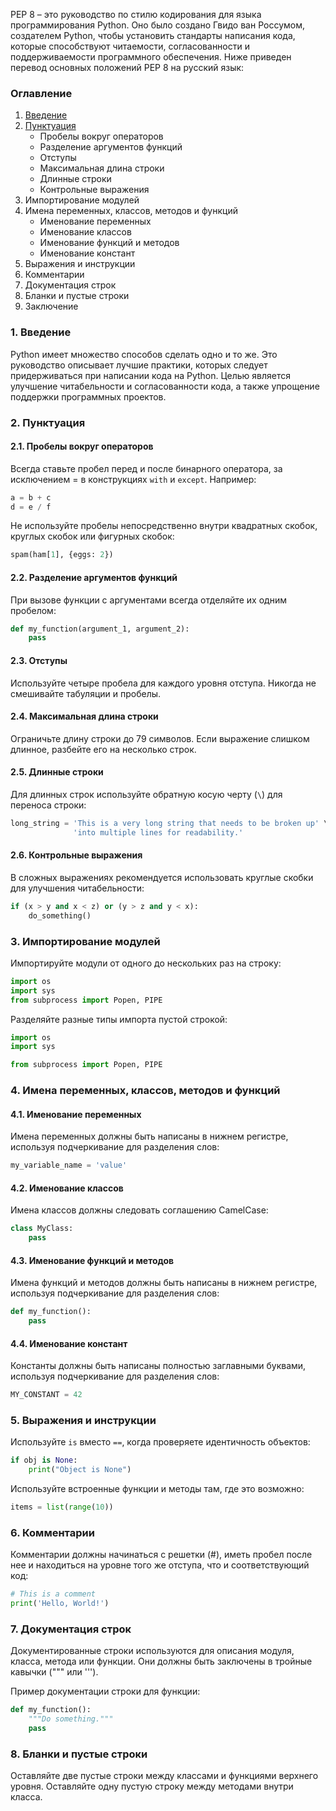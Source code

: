 PEP 8 – это руководство по стилю кодирования для языка программирования Python. Оно было создано Гвидо ван Россумом, создателем Python, чтобы установить стандарты написания кода, которые способствуют читаемости, согласованности и поддерживаемости программного обеспечения. Ниже приведен перевод основных положений PEP 8 на русский язык:

### Оглавление

1. [Введение](#1.-Введение)
2. [Пунктуация](#2-пунктуация)
    - Пробелы вокруг операторов
    - Разделение аргументов функций
    - Отступы
    - Максимальная длина строки
    - Длинные строки
    - Контрольные выражения
3. Импортирование модулей
4. Имена переменных, классов, методов и функций
    - Именование переменных
    - Именование классов
    - Именование функций и методов
    - Именование констант
5. Выражения и инструкции
6. Комментарии
7. Документация строк
8. Бланки и пустые строки
9. Заключение

### 1. Введение

Python имеет множество способов сделать одно и то же. Это руководство описывает лучшие практики, которых следует придерживаться при написании кода на Python. Целью является улучшение читабельности и согласованности кода, а также упрощение поддержки программных проектов.

### 2. Пунктуация

#### 2.1. Пробелы вокруг операторов

Всегда ставьте пробел перед и после бинарного оператора, за исключением = в конструкциях `with` и `except`. Например:

```python
a = b + c
d = e / f
```

Не используйте пробелы непосредственно внутри квадратных скобок, круглых скобок или фигурных скобок:

```python
spam(ham[1], {eggs: 2})
```

#### 2.2. Разделение аргументов функций

При вызове функции с аргументами всегда отделяйте их одним пробелом:

```python
def my_function(argument_1, argument_2):
    pass
```

#### 2.3. Отступы

Используйте четыре пробела для каждого уровня отступа. Никогда не смешивайте табуляции и пробелы.

#### 2.4. Максимальная длина строки

Ограничьте длину строки до 79 символов. Если выражение слишком длинное, разбейте его на несколько строк.

#### 2.5. Длинные строки

Для длинных строк используйте обратную косую черту (`\`) для переноса строки:

```python
long_string = 'This is a very long string that needs to be broken up' \
              'into multiple lines for readability.'
```

#### 2.6. Контрольные выражения

В сложных выражениях рекомендуется использовать круглые скобки для улучшения читабельности:

```python
if (x > y and x < z) or (y > z and y < x):
    do_something()
```

### 3. Импортирование модулей

Импортируйте модули от одного до нескольких раз на строку:

```python
import os
import sys
from subprocess import Popen, PIPE
```

Разделяйте разные типы импорта пустой строкой:

```python
import os
import sys

from subprocess import Popen, PIPE
```

### 4. Имена переменных, классов, методов и функций

#### 4.1. Именование переменных

Имена переменных должны быть написаны в нижнем регистре, используя подчеркивание для разделения слов:

```python
my_variable_name = 'value'
```

#### 4.2. Именование классов

Имена классов должны следовать соглашению CamelCase:

```python
class MyClass:
    pass
```

#### 4.3. Именование функций и методов

Имена функций и методов должны быть написаны в нижнем регистре, используя подчеркивание для разделения слов:

```python
def my_function():
    pass
```

#### 4.4. Именование констант

Константы должны быть написаны полностью заглавными буквами, используя подчеркивание для разделения слов:

```python
MY_CONSTANT = 42
```

### 5. Выражения и инструкции

Используйте `is` вместо `==`, когда проверяете идентичность объектов:

```python
if obj is None:
    print("Object is None")
```

Используйте встроенные функции и методы там, где это возможно:

```python
items = list(range(10))
```

### 6. Комментарии

Комментарии должны начинаться с решетки (#), иметь пробел после нее и находиться на уровне того же отступа, что и соответствующий код:

```python
# This is a comment
print('Hello, World!')
```

### 7. Документация строк

Документированные строки используются для описания модуля, класса, метода или функции. Они должны быть заключены в тройные кавычки (""" или ''').

Пример документации строки для функции:

```python
def my_function():
    """Do something."""
    pass
```

### 8. Бланки и пустые строки

Оставляйте две пустые строки между классами и функциями верхнего уровня. Оставляйте одну пустую строку между методами внутри класса.
